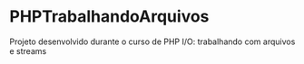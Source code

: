 # PHPTrabalhandoArquivos
 Projeto desenvolvido durante o curso de PHP I/O: trabalhando com arquivos e streams
